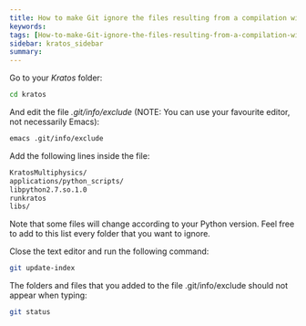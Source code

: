 ```yaml
---
title: How to make Git ignore the files resulting from a compilation without conflicts in .gitignore
keywords: 
tags: [How-to-make-Git-ignore-the-files-resulting-from-a-compilation-without-conflicts-in-.gitignore.md]
sidebar: kratos_sidebar
summary: 
---
```


Go to your _Kratos_ folder:

~~~sh
cd kratos
~~~ 

And edit the file _.git/info/exclude_ (NOTE: You can use your favourite editor, not necessarily Emacs):

~~~sh
emacs .git/info/exclude
~~~ 

Add the following lines inside the file: 

~~~sh
KratosMultiphysics/
applications/python_scripts/ 
libpython2.7.so.1.0
runkratos
libs/
~~~ 

Note that some files will change according to your Python version. Feel free to add to this list every folder that you want to ignore.

Close the text editor and run the following command: 

~~~sh
git update-index
~~~ 

The folders and files that you added to the file .git/info/exclude should not appear when typing:

~~~sh
git status
~~~  